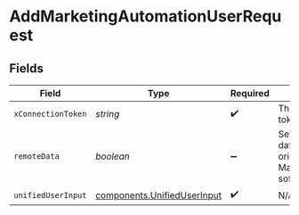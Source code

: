 # AddMarketingAutomationUserRequest


## Fields

| Field                                                                       | Type                                                                        | Required                                                                    | Description                                                                 |
| --------------------------------------------------------------------------- | --------------------------------------------------------------------------- | --------------------------------------------------------------------------- | --------------------------------------------------------------------------- |
| `xConnectionToken`                                                          | *string*                                                                    | :heavy_check_mark:                                                          | The connection token                                                        |
| `remoteData`                                                                | *boolean*                                                                   | :heavy_minus_sign:                                                          | Set to true to include data from the original Marketingautomation software. |
| `unifiedUserInput`                                                          | [components.UnifiedUserInput](../../models/components/unifieduserinput.md)  | :heavy_check_mark:                                                          | N/A                                                                         |